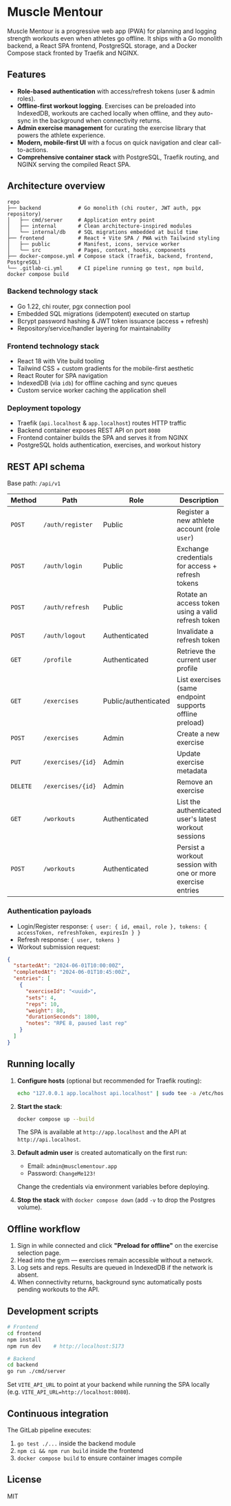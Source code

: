 # Muscle Mentour

Muscle Mentour is a progressive web app (PWA) for planning and logging strength workouts even when athletes go offline. It ships
with a Go monolith backend, a React SPA frontend, PostgreSQL storage, and a Docker Compose stack fronted by Traefik and NGINX.

## Features

- **Role-based authentication** with access/refresh tokens (user & admin roles).
- **Offline-first workout logging**. Exercises can be preloaded into IndexedDB, workouts are cached locally when offline, and
  they auto-sync in the background when connectivity returns.
- **Admin exercise management** for curating the exercise library that powers the athlete experience.
- **Modern, mobile-first UI** with a focus on quick navigation and clear call-to-actions.
- **Comprehensive container stack** with PostgreSQL, Traefik routing, and NGINX serving the compiled React SPA.

## Architecture overview

```text
repo
├── backend            # Go monolith (chi router, JWT auth, pgx repository)
│   ├── cmd/server     # Application entry point
│   ├── internal       # Clean architecture-inspired modules
│   └── internal/db    # SQL migrations embedded at build time
├── frontend           # React + Vite SPA / PWA with Tailwind styling
│   ├── public         # Manifest, icons, service worker
│   └── src            # Pages, context, hooks, components
├── docker-compose.yml # Compose stack (Traefik, backend, frontend, PostgreSQL)
└── .gitlab-ci.yml     # CI pipeline running go test, npm build, docker compose build
```

### Backend technology stack

- Go 1.22, chi router, pgx connection pool
- Embedded SQL migrations (idempotent) executed on startup
- Bcrypt password hashing & JWT token issuance (access + refresh)
- Repository/service/handler layering for maintainability

### Frontend technology stack

- React 18 with Vite build tooling
- Tailwind CSS + custom gradients for the mobile-first aesthetic
- React Router for SPA navigation
- IndexedDB (via `idb`) for offline caching and sync queues
- Custom service worker caching the application shell

### Deployment topology

- Traefik (`api.localhost` & `app.localhost`) routes HTTP traffic
- Backend container exposes REST API on port `8080`
- Frontend container builds the SPA and serves it from NGINX
- PostgreSQL holds authentication, exercises, and workout history

## REST API schema

Base path: `/api/v1`

| Method | Path | Role | Description |
| ------ | ---- | ---- | ----------- |
| `POST` | `/auth/register` | Public | Register a new athlete account (role `user`) |
| `POST` | `/auth/login` | Public | Exchange credentials for access + refresh tokens |
| `POST` | `/auth/refresh` | Public | Rotate an access token using a valid refresh token |
| `POST` | `/auth/logout` | Authenticated | Invalidate a refresh token |
| `GET` | `/profile` | Authenticated | Retrieve the current user profile |
| `GET` | `/exercises` | Public/authenticated | List exercises (same endpoint supports offline preload) |
| `POST` | `/exercises` | Admin | Create a new exercise |
| `PUT` | `/exercises/{id}` | Admin | Update exercise metadata |
| `DELETE` | `/exercises/{id}` | Admin | Remove an exercise |
| `GET` | `/workouts` | Authenticated | List the authenticated user's latest workout sessions |
| `POST` | `/workouts` | Authenticated | Persist a workout session with one or more exercise entries |

### Authentication payloads

- Login/Register response: `{ user: { id, email, role }, tokens: { accessToken, refreshToken, expiresIn } }`
- Refresh response: `{ user, tokens }`
- Workout submission request:

```json
{
  "startedAt": "2024-06-01T10:00:00Z",
  "completedAt": "2024-06-01T10:45:00Z",
  "entries": [
    {
      "exerciseId": "<uuid>",
      "sets": 4,
      "reps": 10,
      "weight": 80,
      "durationSeconds": 1800,
      "notes": "RPE 8, paused last rep"
    }
  ]
}
```

## Running locally

1. **Configure hosts** (optional but recommended for Traefik routing):

   ```bash
   echo "127.0.0.1 app.localhost api.localhost" | sudo tee -a /etc/hosts
   ```

2. **Start the stack**:

   ```bash
   docker compose up --build
   ```

   The SPA is available at `http://app.localhost` and the API at `http://api.localhost`.

3. **Default admin user** is created automatically on the first run:

   - Email: `admin@musclementour.app`
   - Password: `ChangeMe123!`

   Change the credentials via environment variables before deploying.

4. **Stop the stack** with `docker compose down` (add `-v` to drop the Postgres volume).

## Offline workflow

1. Sign in while connected and click **"Preload for offline"** on the exercise selection page.
2. Head into the gym — exercises remain accessible without a network.
3. Log sets and reps. Results are queued in IndexedDB if the network is absent.
4. When connectivity returns, background sync automatically posts pending workouts to the API.

## Development scripts

```bash
# Frontend
cd frontend
npm install
npm run dev    # http://localhost:5173

# Backend
cd backend
go run ./cmd/server
```

Set `VITE_API_URL` to point at your backend while running the SPA locally (e.g. `VITE_API_URL=http://localhost:8080`).

## Continuous integration

The GitLab pipeline executes:

1. `go test ./...` inside the backend module
2. `npm ci && npm run build` inside the frontend
3. `docker compose build` to ensure container images compile

## License

MIT
